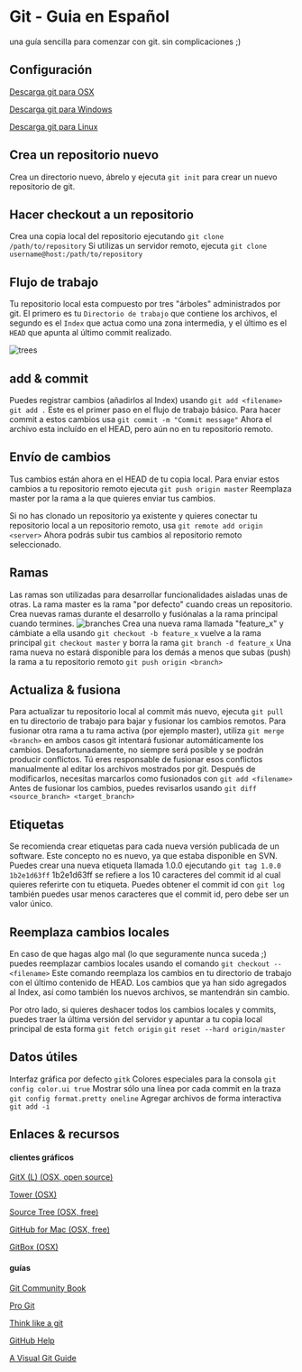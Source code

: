 # Git - Guia en Español
una guía sencilla para comenzar con git. sin complicaciones ;)
## Configuración
[Descarga git para OSX](https://code.google.com/archive/p/git-osx-installer/downloads)

[Descarga git para Windows](https://git-for-windows.github.io/)

[Descarga git para Linux](https://git-scm.com/download/linux)

## Crea un repositorio nuevo
Crea un directorio nuevo, ábrelo y ejecuta
`git init`
para crear un nuevo repositorio de git.

## Hacer checkout a un repositorio
Crea una copia local del repositorio ejecutando
`git clone /path/to/repository`
Si utilizas un servidor remoto, ejecuta
`git clone username@host:/path/to/repository`

## Flujo de trabajo
Tu repositorio local esta compuesto por tres "árboles" administrados por git. El primero es tu `Directorio de trabajo` que contiene los archivos, el segundo es el `Index` que actua como una zona intermedia, y el último es el `HEAD` que apunta al último commit realizado.

![trees](https://cloud.githubusercontent.com/assets/1646072/17274133/fa5bf4b2-5696-11e6-83f9-e254635b98f7.png)

## add & commit
Puedes registrar cambios (añadirlos al Index) usando
`git add <filename>`
`git add .`
Este es el primer paso en el flujo de trabajo básico. Para hacer commit a estos cambios usa
`git commit -m "Commit message"`
Ahora el archivo esta incluído en el HEAD, pero aún no en tu repositorio remoto.

## Envío de cambios
Tus cambios están ahora en el HEAD de tu copia local. Para enviar estos cambios a tu repositorio remoto ejecuta 
`git push origin master`
Reemplaza master por la rama a la que quieres enviar tus cambios. 

Si no has clonado un repositorio ya existente y quieres conectar tu repositorio local a un repositorio remoto, usa
`git remote add origin <server>`
Ahora podrás subir tus cambios al repositorio remoto seleccionado.

## Ramas
Las ramas son utilizadas para desarrollar funcionalidades aisladas unas de otras. La rama master es la rama "por defecto" cuando creas un repositorio. Crea nuevas ramas durante el desarrollo y fusiónalas a la rama principal cuando termines.
![branches](https://cloud.githubusercontent.com/assets/1646072/17274132/fa3f5faa-5696-11e6-9f3f-131d269076fc.png)
Crea una nueva rama llamada "feature_x" y cámbiate a ella usando
`git checkout -b feature_x`
vuelve a la rama principal
`git checkout master`
y borra la rama
`git branch -d feature_x`
Una rama nueva no estará disponible para los demás a menos que subas (push) la rama a tu repositorio remoto
`git push origin <branch>`

## Actualiza & fusiona
Para actualizar tu repositorio local al commit más nuevo, ejecuta 
`git pull`
en tu directorio de trabajo para bajar y fusionar los cambios remotos.
Para fusionar otra rama a tu rama activa (por ejemplo master), utiliza
`git merge <branch>`
en ambos casos git intentará fusionar automáticamente los cambios. Desafortunadamente, no siempre será posible y se podrán producir conflictos. Tú eres responsable de fusionar esos conflictos manualmente al editar los archivos mostrados por git. Después de modificarlos, necesitas marcarlos como fusionados con
`git add <filename>`
Antes de fusionar los cambios, puedes revisarlos usando
`git diff <source_branch> <target_branch>`

## Etiquetas
Se recomienda crear etiquetas para cada nueva versión publicada de un software. Este concepto no es nuevo, ya que estaba disponible en SVN. Puedes crear una nueva etiqueta llamada 1.0.0 ejecutando
`git tag 1.0.0 1b2e1d63ff`
1b2e1d63ff se refiere a los 10 caracteres del commit id al cual quieres referirte con tu etiqueta. Puedes obtener el commit id con 
`git log`
también puedes usar menos caracteres que el commit id, pero debe ser un valor único.

## Reemplaza cambios locales
En caso de que hagas algo mal (lo que seguramente nunca suceda ;) puedes reemplazar cambios locales usando el comando
`git checkout -- <filename>`
Este comando reemplaza los cambios en tu directorio de trabajo con el último contenido de HEAD. Los cambios que ya han sido agregados al Index, así como también los nuevos archivos, se mantendrán sin cambio.

Por otro lado, si quieres deshacer todos los cambios locales y commits, puedes traer la última versión del servidor y apuntar a tu copia local principal de esta forma
`git fetch origin`
`git reset --hard origin/master`

## Datos útiles
Interfaz gráfica por defecto
`gitk`
Colores especiales para la consola
`git config color.ui true`
Mostrar sólo una línea por cada commit en la traza
`git config format.pretty oneline`
Agregar archivos de forma interactiva
`git add -i`

## Enlaces & recursos

#### clientes gráficos
[GitX (L) (OSX, open source)](http://gitx.laullon.com/)

[Tower (OSX)](https://www.git-tower.com/)

[Source Tree (OSX, free)](https://www.sourcetreeapp.com/)

[GitHub for Mac (OSX, free)](https://desktop.github.com/)

[GitBox (OSX)](https://itunes.apple.com/gb/app/gitbox/id403388357?mt=12)

#### guías
[Git Community Book](https://git-scm.com/book/en/v2)

[Pro Git](https://git-scm.com/book/en/v2)

[Think like a git](http://think-like-a-git.net/)

[GitHub Help](https://help.github.com/)

[A Visual Git Guide](http://marklodato.github.io/visual-git-guide/index-en.html)
